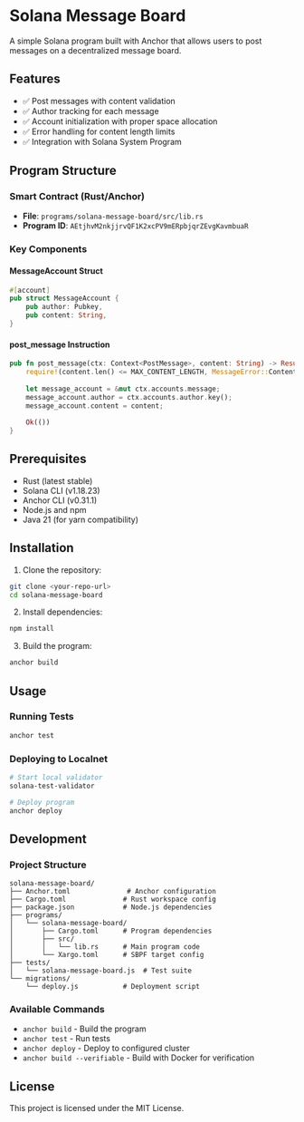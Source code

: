 # Solana Message Board

A simple Solana program built with Anchor that allows users to post messages on a decentralized message board.

## Features

- ✅ Post messages with content validation
- ✅ Author tracking for each message
- ✅ Account initialization with proper space allocation
- ✅ Error handling for content length limits
- ✅ Integration with Solana System Program

## Program Structure

### Smart Contract (Rust/Anchor)
- **File**: `programs/solana-message-board/src/lib.rs`
- **Program ID**: `AEtjhvM2nkjjrvQF1K2xcPV9mERpbjqrZEvgKavmbuaR`

### Key Components

#### MessageAccount Struct
```rust
#[account]
pub struct MessageAccount {
    pub author: Pubkey,
    pub content: String,
}
```

#### post_message Instruction
```rust
pub fn post_message(ctx: Context<PostMessage>, content: String) -> Result<()> {
    require!(content.len() <= MAX_CONTENT_LENGTH, MessageError::ContentTooLong);
    
    let message_account = &mut ctx.accounts.message;
    message_account.author = ctx.accounts.author.key();
    message_account.content = content;
    
    Ok(())
}
```

## Prerequisites

- Rust (latest stable)
- Solana CLI (v1.18.23)
- Anchor CLI (v0.31.1)
- Node.js and npm
- Java 21 (for yarn compatibility)

## Installation

1. Clone the repository:
```bash
git clone <your-repo-url>
cd solana-message-board
```

2. Install dependencies:
```bash
npm install
```

3. Build the program:
```bash
anchor build
```

## Usage

### Running Tests
```bash
anchor test
```

### Deploying to Localnet
```bash
# Start local validator
solana-test-validator

# Deploy program
anchor deploy
```

## Development

### Project Structure
```
solana-message-board/
├── Anchor.toml              # Anchor configuration
├── Cargo.toml              # Rust workspace config
├── package.json            # Node.js dependencies
├── programs/
│   └── solana-message-board/
│       ├── Cargo.toml      # Program dependencies
│       ├── src/
│       │   └── lib.rs      # Main program code
│       └── Xargo.toml      # SBPF target config
├── tests/
│   └── solana-message-board.js  # Test suite
└── migrations/
    └── deploy.js           # Deployment script
```

### Available Commands

- `anchor build` - Build the program
- `anchor test` - Run tests
- `anchor deploy` - Deploy to configured cluster
- `anchor build --verifiable` - Build with Docker for verification

## License

This project is licensed under the MIT License.
